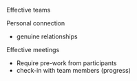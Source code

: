 Effective teams

Personal connection
- genuine relationships

Effective meetings
- Require pre-work from participants
- check-in with team members (progress)
  
  
